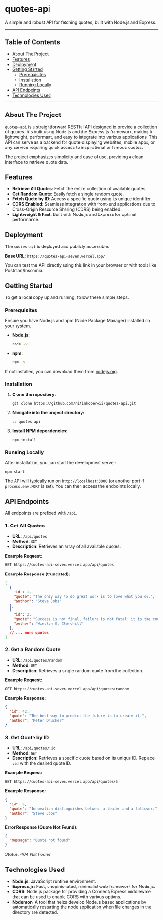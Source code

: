 # quotes-api

A simple and robust API for fetching quotes, built with Node.js and Express.

---

## Table of Contents

*   [About The Project](#about-the-project)
*   [Features](#features)
*   [Deployment](#deployment)
*   [Getting Started](#getting-started)
    *   [Prerequisites](#prerequisites)
    *   [Installation](#installation)
    *   [Running Locally](#running-locally)
*   [API Endpoints](#api-endpoints)
*   [Technologies Used](#technologies-used)
---

## About The Project

`quotes-api` is a straightforward RESTful API designed to provide a collection of quotes. It's built using Node.js and the Express.js framework, making it lightweight, performant, and easy to integrate into various applications. This API can serve as a backend for quote-displaying websites, mobile apps, or any service requiring quick access to inspirational or famous quotes.

The project emphasizes simplicity and ease of use, providing a clean interface to retrieve quote data.

## Features

*   **Retrieve All Quotes**: Fetch the entire collection of available quotes.
*   **Get Random Quote**: Easily fetch a single random quote.
*   **Fetch Quote by ID**: Access a specific quote using its unique identifier.
*   **CORS Enabled**: Seamless integration with front-end applications due to Cross-Origin Resource Sharing (CORS) being enabled.
*   **Lightweight & Fast**: Built with Node.js and Express for optimal performance.

## Deployment

The `quotes-api` is deployed and publicly accessible:

**Base URL**: `https://quotes-api-seven.vercel.app/`

You can test the API directly using this link in your browser or with tools like Postman/Insomnia.

## Getting Started

To get a local copy up and running, follow these simple steps.

### Prerequisites

Ensure you have Node.js and npm (Node Package Manager) installed on your system.

*   **Node.js**:
    ```bash
    node -v
    ```
*   **npm**:
    ```bash
    npm -v
    ```
If not installed, you can download them from [nodejs.org](https://nodejs.org/).

### Installation

1.  **Clone the repository:**
    ```bash
    git clone https://github.com/nitinkoberoii/quotes-api.git
    ```
2.  **Navigate into the project directory:**
    ```bash
    cd quotes-api
    ```
3.  **Install NPM dependencies:**
    ```bash
    npm install
    ```

### Running Locally

After installation, you can start the development server:

```bash
npm start
```

The API will typically run on `http://localhost:3000` (or another port if `process.env.PORT` is set). You can then access the endpoints locally.

## API Endpoints

All endpoints are prefixed with `/api`.

### 1. Get All Quotes

*   **URL**: `/api/quotes`
*   **Method**: `GET`
*   **Description**: Retrieves an array of all available quotes.

**Example Request:**

```bash
GET https://quotes-api-seven.vercel.app/api/quotes
```

**Example Response (truncated):**

```json
[
  {
    "id": 1,
    "quote": "The only way to do great work is to love what you do.",
    "author": "Steve Jobs"
  },
  {
    "id": 2,
    "quote": "Success is not final, failure is not fatal: it is the courage to continue that counts.",
    "author": "Winston S. Churchill"
  },
  // ... more quotes
]
```

### 2. Get a Random Quote

*   **URL**: `/api/quotes/random`
*   **Method**: `GET`
*   **Description**: Retrieves a single random quote from the collection.

**Example Request:**

```bash
GET https://quotes-api-seven.vercel.app/api/quotes/random
```

**Example Response:**

```json
{
  "id": 42,
  "quote": "The best way to predict the future is to create it.",
  "author": "Peter Drucker"
}
```

### 3. Get Quote by ID

*   **URL**: `/api/quotes/:id`
*   **Method**: `GET`
*   **Description**: Retrieves a specific quote based on its unique ID. Replace `:id` with the desired quote ID.

**Example Request:**

```bash
GET https://quotes-api-seven.vercel.app/api/quotes/5
```

**Example Response:**

```json
{
  "id": 5,
  "quote": "Innovation distinguishes between a leader and a follower.",
  "author": "Steve Jobs"
}
```

**Error Response (Quote Not Found):**

```json
{
  "message": "Quote not found"
}
```
*Status: 404 Not Found*

## Technologies Used

*   **Node.js**: JavaScript runtime environment.
*   **Express.js**: Fast, unopinionated, minimalist web framework for Node.js.
*   **CORS**: Node.js package for providing a Connect/Express middleware that can be used to enable CORS with various options.
*   **Nodemon**: A tool that helps develop Node.js based applications by automatically restarting the node application when file changes in the directory are detected.
